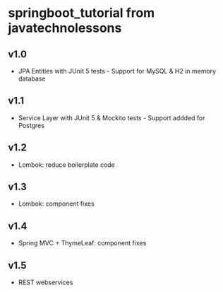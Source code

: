 # springboot_tutorial from javatechnolessons
## v1.0
* JPA Entities with JUnit 5 tests - Support for MySQL & H2 in memory database
## v1.1
* Service Layer with JUnit 5 & Mockito tests - Support addded for Postgres
## v1.2
* Lombok: reduce boilerplate code
## v1.3
* Lombok: component fixes
## v1.4
* Spring MVC + ThymeLeaf: component fixes
## v1.5
* REST webservices